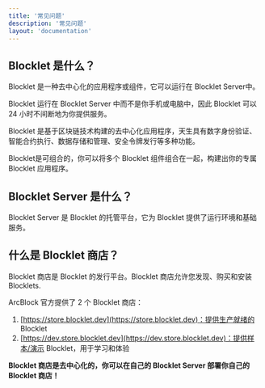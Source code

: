 ```yaml
---
title: '常见问题'
description: '常见问题'
layout: 'documentation'
---
```


## Blocklet 是什么？

Blocklet 是一种去中心化的应用程序或组件，它可以运行在 Blocklet Server中。

Blocklet 运行在 Blocklet Server 中而不是你手机或电脑中，因此 Blocklet 可以 24 小时不间断地为你提供服务。

Blocklet 是基于区块链技术构建的去中心化应用程序，天生具有数字身份验证、智能合约执行、数据存储和管理、安全令牌发行等多种功能。

Blocklet是可组合的，你可以将多个 Blocklet 组件组合在一起，构建出你的专属 Blocklet 应用程序。

## Blocklet Server 是什么？

Blocklet Server 是 Blocklet 的托管平台，它为 Blocklet 提供了运行环境和基础服务。

## 什么是 Blocklet 商店？

Blocklet 商店是 Blocklet 的发行平台。Blocklet 商店允许您发现、购买和安装 Blocklets.

ArcBlock 官方提供了 2 个 Blocklet 商店：

1. [https://store.blocklet.dev](https://store.blocklet.dev)：提供生产就绪的 Blocklet
2. [https://dev.store.blocklet.dev](https://dev.store.blocklet.dev)：提供样本/演示 Blocklet，用于学习和体验

**Blocklet 商店是去中心化的，你可以在自己的 Blocklet Server 部署你自己的 Blocklet 商店！**
